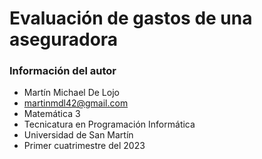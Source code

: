 # Evaluación de gastos de una aseguradora
### Información del autor
- Martín Michael De Lojo
- martinmdl42@gmail.com
- Matemática 3
- Tecnicatura en Programación Informática
- Universidad de San Martín
- Primer cuatrimestre del 2023

